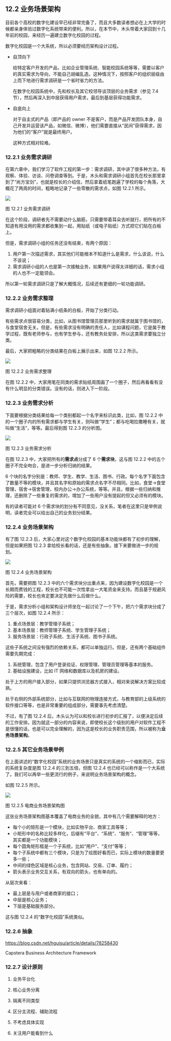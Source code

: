 

## 12.2 业务场景架构

目前各个高校的数字化建设早已经非常完备了，而且大多数读者想必在上大学的时候都亲身体验过数字化系统带来的便利。所以，在本节中，木头带着大家回到十几年前的校园，来经历一遍建立数字化校园的过程。

数字化校园是一个大系统，所以必须要经历架构设计过程。


- 自顶向下

  给特定客户开发的产品，比如企业管理系统、智能校园系统等等，需要以客户的真实需求为导向，不能自己胡编乱造。这种情况下，按照客户的组织层级由上而下地进行需求调研是一个省时省力的方法。

  在数字化校园系统中，先和校长及其它校领导谈顶层的业务需求（参见 7.4 节），然后再深入到中层获得用户需求，最后到基层获得功能需求。

- 自底向上

  对于自主式的产品（即产品的 owner 不是客户，而是产品开发团队本身，自己开发并运营该产品，如微信、微博），他们需要直接从“民间”获得需求，因为他们的“客户”就是最终用户。

  这种方式相对较难。

### 12.2.1 业务需求调研

在第六章中，我们学习了软件工程的第一步：需求调研，其中讲了很多种方法，有观察、体验、访谈、问卷调查等到。于是，木头和需求调研小组首先在校长那里拿到了“尚方宝剑”，也就是校长的介绍信，然后拿着纸笔跑遍了学校的每个角落，大概花了两周的时间，粗略地记录了一些零散的需求点，如图 12.2.1 所示。

<img src="img/Slide7.SVG"/>

图 12.2.1 业务需求调研

在这个阶段，调研者先不需要动什么脑筋，只需要带着耳朵去听就行，把所有的不知道有用没用的需求都收集到一起，用贴纸（或电子贴纸）方式把它们贴在白板上。

但是，需求调研小组的任务还没有结束，有两个原因：

1. 用户第一次描述需求，其实他们可能根本不知道什么是需求，什么该说，什么不该说；
2. 需求调研小组的人也是第一次接触业务，如果用户说得太详细的话，需求小组的人也不一定能领会。

所以第一轮需求调研只是了解大概情况，后续还有更细的一轮功能调研。

### 12.2.2 业务需求整理

需求调研小组面对着贴满小纸条的白板，开始了分类行动。

有些需求点很容易分类，比如，从图书馆管理员那里听到的需求就属于图书馆的，与食堂宿舍无关。但是，有些需求没有明确的责任人，比如课程问题，它是属于教学过程，既有老师参与，也有学生参与，还有教务处安排，所以这类需求要独立分类。

最后，大家把粗略的分类结果在白板上展示出来，如图 12.2.2 所示。

<img src="img/Slide8.SVG"/>

图 12.2.2 业务需求整理

在图 12.2.2 中，大家用笔在同类的需求贴纸周围画了一个圈子，然后再看看有没有什么明显的分类错误。没有的话，则进入下一阶段。

### 12.2.3 业务需求分析

下面要根据分类结果给每一个类别都起一个名字来标识此类，比如，图 12.2.2 中的一个圈子内的所有需求都与学生有关，则叫做“学生”；都与吃喝拉撒睡有关，就叫做“生活”，等等。最后得到图 12.2.3 的分析图。

<img src="img/Slide9.SVG"/>

图 12.2.3 业务需求分析

在图 12.2.3 中，大家把所有的**需求点**分成了 6 个**需求块**，这与图 12.2.2 中的五个圈子不完全吻合，是进一步分析归纳的结果。

6 个块的名字分别是：教师、学生、教学、生活、图书、行政。每个名字下面包含了数量不等的模块，并且其名字和原始的需求点名字不尽相同。比如，食堂$\rightarrow$食堂管理，宿舍$\rightarrow$宿舍管理，校内办公$\rightarrow$办公系统，等等。并且，根据一些归纳和推理，还删除了一些重复的需求的，增加了一些用户没有提起的但又必须有的模块。

有的读者可能对 6 个需求块的划分有不同意见，没关系，笔者在这里只是举例说明，读者完全可以给出自己的业务划分结果。

### 12.2.4 业务场景架构

有了图 12.2.3 后，大家心里对这个数字化校园的基本功能块都有了初步的理解，但是如果把图 12.2.3 拿给校长看的话，还是有些抽象。接下来要做进一步的规划。

<img src="img/Slide10.SVG"/>

图 12.2.4 业务场景架构

首先，需要把图 12.2.3 中的六个需求块分出重点来，因为建设数字化校园是一个长期而费钱的工程，校长也不可能一次性拿出一大笔资金来支持。而且基于规避风险的需要，校长也肯定要决定先做什么后做什么。

于是，需求分析小组和架构设计师坐在一起讨论了一个下午，把六个需求块分成了三个层次，如图 12.2.4 所示：

1. 重点场景层：教学管理子系统；
2. 基本场景层：教师管理子系统、学生管理子系统；
3. 服务场景层：行政子系统、生活子系统、图书子系统。

这些子系统之间没有强烈的依赖关系，都可以单独运行。但是，还有两个基础组件需要先期完成：

1. 系统管理，包含了用户登录验证、权限管理、管理员管理等基本的服务。
2. 基础设施建设，比如 IT 网络和数据库以及机房的建设。

处于上方的用户接入部分，如果只提供浏览器方式接入，相对来说解决方案比较成熟。

处于右侧的外部系统部分，比如与互联网的物理连接方式，与教育部的上级系统的软件接口等等，也是非常重要的组成部分，需要事先考虑清楚。

不过，有了图 12.2.4 后，木头认为可以和校长进行初步的汇报了，以便决定后续的工作安排。因为就这一部分的内容来说，即使校长这个级别的用户对软件工程不是很懂的话，也是可以完全理解的，因为这是校长的业务职责范围，所以被称为**业务场景架构**。

### 12.2.5 其它业务场景举例

在上面讲述的“数字化校园”系统的业务场景只是真实的系统的一个缩影而已，实际的系统复杂度是图 12.2.4 的三到五倍，但图 12.2.4 也已经可以称作是一个大系统了。我们可以再举一些更流行的例子，来说明业务场景架构的概念。

如图 12.2.5 所示。

<img src="img/Slide11.SVG"/>

图 12.2.5 电商业务场景架构图

这张业务场景架构图基本覆盖了电商业务的全貌，其中有几个需要解释的地方：

- 每个小的矩形是一个模块，比如实物平台、商家工具等等；
- 小矩形中的名称比较多样化，后缀有“平台”、“系统”、“服务”、“管理”等等，其实都是一个功能模块；
- 每个圆角矩形框是一个子系统，比如“用户”、“支付”等等；
- 每个子系统中都有三个模块，只是为了绘图好看而已，实际上模块的数量要更多一些；
- 中间的绿色区域是核心业务，包含网站、交易、订单、履约；
- 箭头表示业务交互关系，有双向的箭头，也有单向的。

从层次来看：

- 最上层是与用户或者商家的接口；
- 中层是核心业务；
- 下层是基础服务部分。

这与图 12.2.4 的“数字化校园”系统类似。


### 12.2.6 抽象

https://blog.csdn.net/hguisu/article/details/78258430

Capstera Business Architecture Framework



### 12.2.7 设计原则

1. 业务平台化
2. 核心业务分离
3. 隔离不同类型
4. 区分主流程、辅助流程


5. 不考虑具体实现
6. 关注用户能看到什么
